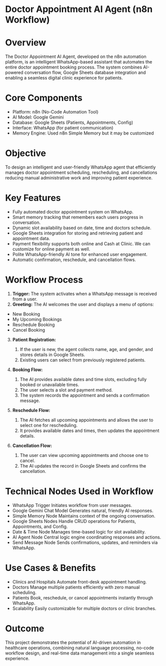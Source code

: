 # ﻿**Doctor Appointment AI Agent (n8n Workflow)**

# **Overview**

The  Doctor  Appointment  AI  Agent,  developed  on  the  n8n  automation  platform,  is  an intelligent  WhatsApp-based  assistant  that  automates  the  entire  doctor  appointment booking process. The system combines AI-powered conversation flow, Google Sheets database  integration and enabling  a  seamless digital clinic experience for patients.

# **Core Components**

- Platform: n8n (No-Code Automation Tool)
- AI Model: Google Gemini
- Database: Google Sheets (Patients, Appointments, Config)
- Interface: WhatsApp (for patient communication)
- Memory Engine: Used n8n Simple Memory but it may be customized

# **Objective**

To design an intelligent and user-friendly WhatsApp agent that efficiently manages doctor appointment  scheduling,  rescheduling,  and  cancellations    reducing  manual administrative work and improving patient experience.

# **Key Features**

- Fully automated doctor appointment system on WhatsApp.
- Smart memory tracking that remembers each users progress in conversation.
- Dynamic slot availability based on date, time and doctors schedule.
- Google Sheets integration for storing and retrieving patient and appointment data.
- Payment flexibility supports both online and Cash at Clinic. We can customize for online payment as well.
- Polite WhatsApp-friendly AI tone for enhanced user engagement.
- Automatic confirmation, reschedule, and cancellation flows.

# **Workflow Process**

1. **Trigger:** The system activates when a WhatsApp message is received from a user.
2. **Greeting:** The AI welcomes the user and displays a menu of options:

 -  New Booking
 -  My Upcoming Bookings
 -  Reschedule Booking
 -  Cancel Booking

3. **Patient Registration:**
   1. If the user is new, the agent collects name, age, and gender, and stores details in Google Sheets.
   1. Existing users can select from previously registered patients.
3. **Booking Flow:**
   1. The AI provides available dates and time slots, excluding fully booked or unavailable times.
   1. The user selects a slot and payment method.
   1. The system records the appointment and sends a confirmation message.
3. **Reschedule Flow:**
   1. The  AI  fetches  all  upcoming  appointments  and  allows  the  user  to  select  one  for rescheduling.
   1. It provides available dates and times, then updates the appointment details.

3. **Cancellation Flow:**
   1. The user can view upcoming appointments and choose one to cancel.
   1. The AI updates the record in Google Sheets and confirms the cancellation.

# **Technical Nodes Used in Workflow**

- WhatsApp Trigger   Initiates workflow from user messages.
- Google Gemini Chat Model   Generates natural, friendly AI responses.
- Simple Memory Node   Maintains context of the ongoing conversation.
- Google  Sheets  Nodes    Handle  CRUD  operations  for  Patients,  Appointments,  and Config.
- Date & Time Node   Manages time-based logic for slot availability.
- AI Agent Node   Central logic engine coordinating responses and actions.
- Send Message Node   Sends confirmations, updates, and reminders via WhatsApp.
 
# **Use Cases & Benefits**

- Clinics and Hospitals   Automate front-desk appointment handling.
- Doctors   Manage multiple patients efficiently with zero manual scheduling.
- Patients   Book, reschedule, or cancel appointments instantly through WhatsApp.
- Scalability   Easily customizable for multiple doctors or clinic branches.


# **Outcome**

This project demonstrates the potential of AI-driven automation in healthcare operations, combining  natural  language  processing,  no-code  workflow  design,  and  real-time  data management into a single seamless experience.




